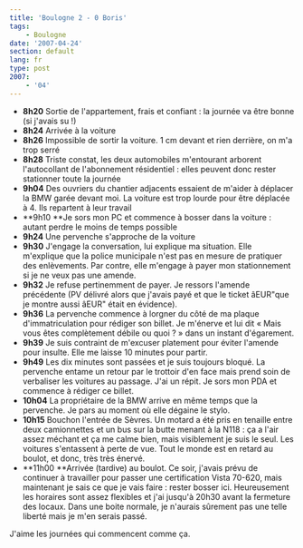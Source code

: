 ```yaml
---
title: 'Boulogne 2 - 0 Boris'
tags:
    - Boulogne
date: '2007-04-24'
section: default
lang: fr
type: post
2007:
    - '04'
---
```


*   **8h20** Sortie de l'appartement, frais et confiant&nbsp;: la journée va être bonne (si j'avais su&nbsp;!)
*   **8h24** Arrivée à la voiture
*   **8h26** Impossible de sortir la voiture. 1 cm devant et rien derrière, on m'a trop serré
*   **8h28** Triste constat, les deux automobiles m'entourant arborent l'autocollant de l'abonnement résidentiel&nbsp;: elles peuvent donc rester stationner toute la journée
*   **9h04** Des ouvriers du chantier adjacents essaient de m'aider à déplacer la BMW garée devant moi. La voiture est trop lourde pour être déplacée à 4\. Ils repartent à leur travail
*   **9h10 **Je sors mon PC et commence à bosser dans la voiture&nbsp;: autant perdre le moins de temps possible
*   **9h24** Une pervenche s'approche de la voiture
*   **9h30** J'engage la conversation, lui explique ma situation. Elle m'explique que la police municipale n'est pas en mesure de pratiquer des enlèvements. Par contre, elle m'engage à payer mon stationnement si je ne veux pas une amende.
*   **9h32** Je refuse pertinemment de payer. Je ressors l'amende précédente (PV délivré alors que j'avais payé et que le ticket âEUR"que je montre aussi âEUR" était en évidence).
*   **9h36** La pervenche commence à lorgner du côté de ma plaque d'immatriculation pour rédiger son billet. Je m'énerve et lui dit «&nbsp;Mais vous êtes complètement débile ou quoi&nbsp;?&nbsp;» dans un instant d'égarement.
*   **9h39** Je suis contraint de m'excuser platement pour éviter l'amende pour insulte. Elle me laisse 10 minutes pour partir.
*   **9h49** Les dix minutes sont passées et je suis toujours bloqué. La pervenche entame un retour par le trottoir d'en face mais prend soin de verbaliser les voitures au passage. J'ai un répit. Je sors mon PDA et commence à rédiger ce billet.
*   **10h04** La propriétaire de la BMW arrive en même temps que la pervenche. Je pars au moment où elle dégaine le stylo.
*   **10h15** Bouchon l'entrée de Sèvres. Un motard a été pris en tenaille entre deux camionnettes et un bus sur la butte menant à la N118&nbsp;: ça a l'air assez méchant et ça me calme bien, mais visiblement je suis le seul. Les voitures s'entassent à perte de vue. Tout le monde est en retard au boulot, et donc, très très énervé.
*   **11h00 **Arrivée (tardive) au boulot. Ce soir, j'avais prévu de continuer à travailler pour passer une certification Vista 70-620, mais maintenant je sais ce que je vais faire&nbsp;: rester bosser ici. Heureusement les horaires sont assez flexibles et j'ai jusqu'à 20h30 avant la fermeture des locaux. Dans une boite normale, je n'aurais s&ucirc;rement pas une telle liberté mais je m'en serais passé.

J'aime les journées qui commencent comme ça.